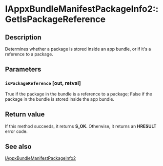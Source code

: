 # IAppxBundleManifestPackageInfo2::GetIsPackageReference

## Description

Determines whether a package is stored inside an app bundle, or if it's a reference to a package.

## Parameters

### `isPackageReference` [out, retval]

True if the package in the bundle is a reference to a package; False if the package in the bundle is stored inside the app bundle.

## Return value

If this method succeeds, it returns **S_OK**. Otherwise, it returns an **HRESULT** error code.

## See also

[IAppxBundleManifestPackageInfo2](https://learn.microsoft.com/windows/desktop/api/appxpackaging/nn-appxpackaging-iappxbundlemanifestpackageinfo2)